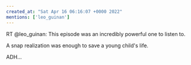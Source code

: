 ```yaml
---
created_at: "Sat Apr 16 06:16:07 +0000 2022"
mentions: ['leo_guinan']
---
```


RT @leo_guinan: This episode was an incredibly powerful one to listen to.

A snap realization was enough to save a young child's life.

ADH…